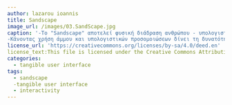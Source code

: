 ```yaml
---
author: lazarou ioannis
title: Sandscape
image_url: /images/03.SandScape.jpg
caption: '-Το "Sandscape" αποτελεί φυσική διάδραση ανθρώπου - υπολογιστή. 
-Κάνοντας χρήση άμμου και υπολογιστικών προσομοιώσεων δίνει τη δυνατότητα στο χρήστη να απεικονίσει τις υψομετρικές διακυμάνσεις του εδάφους.  '
license_url: 'https://creativecommons.org/licenses/by-sa/4.0/deed.en'
license_text:This file is licensed under the Creative Commons Attribution-Share Alike 4.0 International license.  
categories:
  - tangible user interface
tags:
  - sandscape
  -tangible user interface
  - interactivity
---
```

